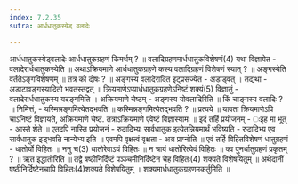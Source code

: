 ```yaml
---
index: 7.2.35
sutra: आर्धधातुकस्येड् वलादेः

---
```

आर्धधातुकस्येड्वलादेः आर्धधातुकग्रहणं किमर्थम् ? ॥ वलादिग्रहणमार्धधातुकविशेषणं(4) यथा विज्ञायेत -  वलादेरार्धधातुकस्येति ॥ अथाऽक्रियमाणे आर्धधातुकग्रहणे कस्य वलादिग्रहणं विशेषणं स्यात् ? ॥ अङ्गस्येति वर्ततेऽङ्गविशेषणम् ॥ तत्र को दोषः ? ॥ अङ्गस्य वलादेरादित इट्प्रसज्येत - अडाड्वत् । तद्यथा - अडाटावङ्गस्यादितो भवतस्तद्वत् ॥ क्रियमाणेऽप्यार्धधातुकग्रहणेऽनिष्टं शक्यं(5) विज्ञातुं  -  वलादेरार्धधातुकस्य यदङ्गमिति । अक्रियमाणे चेष्टम् - अङ्गस्य योवलादिरिति ॥ किं चाङ्गस्य वलादिः ? ॥ निमित्तं,  -  यस्मिन्नङ्गमित्येतद्भवति ॥ कस्मिन्नङ्गमित्येतद्भवति ? ॥ प्रत्यये ॥ यावता क्रियमाणेऽपि चाऽनिष्टं विज्ञायते, अक्रियमाणे चेष्टं. तत्राऽक्रियमाणे एवेष्टं विज्ञास्यामः ॥ इदं तर्हि प्रयोजनम् - ःइह मा भूत् - आस्ते शेते ॥ एतदपि नास्ति प्रयोजनं - रुदादिभ्यः सार्वधातुक इत्येतन्नियमार्थं भविष्यति  -  रुदादिभ्य एव सार्वधातुक इड्भवति नान्येभ्य इति ॥ एवमपि वृक्षत्वं वृक्षता  -  अत्र प्राप्नोति ॥ एवं तर्हि विहितविशेषणं धातुग्रहणं - धातोर्यो विहितः ॥ ननु च(3) धातोरेवाऽयं विहितः ॥ न चायं धातोरित्येवं विहितः ॥ क्व पुनर्धातुग्रहणं प्रकृतम् ? ॥ ऋत इद्धातोरिति ॥ तद्वै षष्ठीनिर्दिष्टं पञ्ञ्चमीनिर्दिष्टेन चेह विहितः(4) शक्यते विशेषयितुम् ॥ अथेदानीं षष्ठीनिर्दिष्टेनचापि विहितः(4)शक्यते विशेषयितुम् । शक्यमार्धधातुकग्रहणमकर्तुमिति ॥